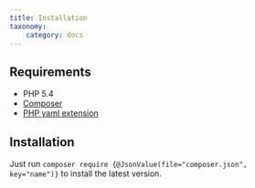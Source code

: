 ```yaml
---
title: Installation
taxonomy:
    category: docs
---
```


## Requirements

- PHP 5.4
- [Composer](https://getcomposer.org/)
- [PHP yaml extension](http://php.net/manual/en/book.yaml.php)

## Installation

Just run `composer require {@JsonValue(file="composer.json", key="name")}` to install
the latest version.
